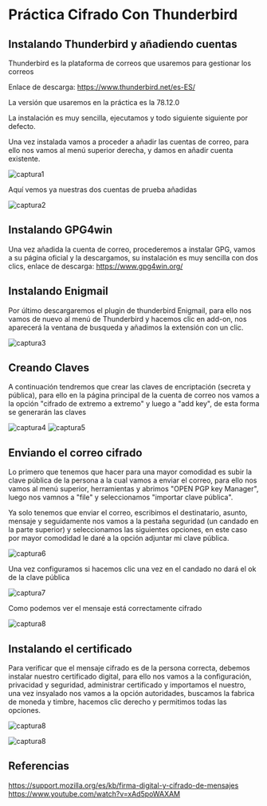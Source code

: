 # Práctica Cifrado Con Thunderbird


## Instalando Thunderbird y añadiendo cuentas


Thunderbird es la plataforma de correos que usaremos para gestionar los correos

Enlace de descarga: https://www.thunderbird.net/es-ES/


La versión que usaremos en la práctica es la 78.12.0


La instalación es muy sencilla, ejecutamos y todo siguiente siguiente por defecto.


Una vez instalada vamos a proceder a añadir las cuentas de correo, para ello nos vamos al menú superior derecha, y damos en añadir cuenta existente.


![captura1](https://github.com/antonioherediia/CifradoConThunderbird/blob/main/Captura1.JPG)

Aquí vemos ya nuestras dos cuentas de prueba añadidas


![captura2](https://github.com/antonioherediia/CifradoConThunderbird/blob/main/Captura2.JPG)

## Instalando GPG4win

Una vez añadida la cuenta de correo, procederemos a instalar GPG, vamos a su página oficial y la descargamos, su instalación es muy sencilla con dos clics, enlace de descarga: https://www.gpg4win.org/


## Instalando Enigmail


Por último descargaremos el plugin de thunderbird Enigmail, para ello nos vamos de nuevo al menú de Thunderbird y hacemos clic en add-on, nos aparecerá la ventana de busqueda y añadimos la extensión con un clic.


![captura3](https://github.com/antonioherediia/CifradoConThunderbird/blob/main/3.JPG)


## Creando Claves 

A continuación tendremos que crear las claves de encriptación (secreta y pública), para ello en la página principal de la cuenta de correo nos vamos a la opción "cifrado de extremo a extremo" y luego a "add key", de esta forma se generarán las claves

![captura4](https://github.com/antonioherediia/CifradoConThunderbird/blob/main/Captura4.JPG)
![captura5](https://github.com/antonioherediia/CifradoConThunderbird/blob/main/Captura5.JPG)


## Enviando el correo cifrado

Lo primero que tenemos que hacer para una mayor comodidad es subir la clave pública de la persona a la cual vamos a enviar el correo, para ello nos vamos al menú superior, herramientas y abrimos "OPEN PGP key Manager", luego nos vamnos a "file" y seleccionamos "importar clave pública".

Ya solo tenemos que enviar el correo, escribimos el destinatario, asunto, mensaje y seguidamente nos vamos a la pestaña seguridad (un candado en la parte superior) y seleccionamos las siguientes opciones, en este caso por mayor comodidad le daré a la opción adjuntar mi clave pública.

![captura6](https://github.com/antonioherediia/CifradoConThunderbird/blob/main/Captura6.JPG)

Una vez configuramos si hacemos clic una vez en el candado no dará el ok de la clave pública


![captura7](https://github.com/antonioherediia/CifradoConThunderbird/blob/main/Captura7.JPG)


Como podemos ver el mensaje está correctamente cifrado


![captura8](https://github.com/antonioherediia/CifradoConThunderbird/blob/main/Captura8.JPG)


## Instalando el certificado

Para verificar que el mensaje cifrado es de la persona correcta, debemos instalar nuestro certificado digital, para ello nos vamos a la configuración, privacidad y seguridad, administrar certificado y importamos el nuestro, una vez insyalado nos vamos a la opción autoridades, buscamos la fabrica de moneda y timbre, hacemos clic derecho y permitimos todas las opciones.



![captura8](https://github.com/antonioherediia/CifradoConThunderbird/blob/main/Captura9.JPG)

![captura8](https://github.com/antonioherediia/CifradoConThunderbird/blob/main/Captura10.JPG)



## Referencias
https://support.mozilla.org/es/kb/firma-digital-y-cifrado-de-mensajes
https://www.youtube.com/watch?v=xAd5poWAXAM
